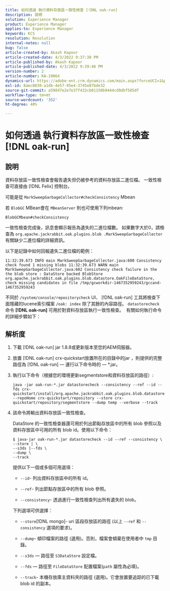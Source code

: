 ```yaml
---
title: 如何透過 執行資料存放區一致性檢查 [!DNL oak-run]
description: 說明
solution: Experience Manager
product: Experience Manager
applies-to: Experience Manager
keywords: KCS
resolution: Resolution
internal-notes: null
bug: false
article-created-by: Akash Kapoor
article-created-date: 4/3/2022 9:37:38 PM
article-published-by: Akash Kapoor
article-published-date: 4/3/2022 9:39:46 PM
version-number: 2
article-number: KA-19064
dynamics-url: https://adobe-ent.crm.dynamics.com/main.aspx?forceUCI=1&pagetype=entityrecord&etn=knowledgearticle&id=68a58547-96b3-ec11-983f-000d3a5d09d6
exl-id: 8aec0830-a1db-4e57-95e4-3745e87bde32
source-git-commit: a59847e2e7e37f432cb01150b9444cd9dbf585df
workflow-type: tm+mt
source-wordcount: '352'
ht-degree: 40%

---
```


# 如何透過 執行資料存放區一致性檢查[!DNL oak-run]

## 說明

資料存放區一致性檢查會報告遺失但仍被參考的資料存放區二進位檔。 一致性檢查可直接由 [!DNL Felix] 控制台。

可能是從 `MarkSweepGarbageCollector#checkConsistency` Mbean

若 `BlobGC` MBean會在 `MBeanServer` 則也可使用下列mbean:

```
BlobGCMbean#checkConsistency
```

一致性檢查完成後，訊息會顯示報告為遺失的二進位檔數。 如果數字大於0，請檢查為 `org.apache.jackrabbit.oak.plugins.blob .MarkSweepGarbageCollector` 有關缺少二進位檔的詳細資訊。

以下是記錄中如何回報遺失二進位檔的範例：

```
11:32:39.673 INFO main MarkSweepGarbageCollector.java:600 Consistency check found 1 missing blobs 11:32:39.673 WARN main MarkSweepGarbageCollector.java:602 Consistency check failure in the the blob store : DataStore backed BlobStore org.apache.jackrabbit.oak.plugins.blob.datastore.OakFileDataStore, check missing candidates in file /tmp/gcworkdir-1467352959243/gccand-1467352959243
```

不同於 `/system/console/repositorycheck` UI、 [!DNL oak-run] 工具將檢查下面隱藏的lucene索引檔案 `/oak: index` 除了其餘的內容路徑。 `datastorecheck` 命令 <b>[!DNL oak-run] </b>可用於對資料存放區執行一致性檢查。  有關如何執行命令的詳細步驟如下：

## 解析度

1. 下載 [!DNL oak-run] jar 1.8.8或更新版本至您的AEM伺服器。

1. 放置 [!DNL oak-run] crx-quickstart放置所在的目錄中的jar ，則提供的完整路徑為 [!DNL oak-run] — 運行以下命令時的 — \*.jar。

1. 執行以下命令（根據您的環境更新segmentstore和資料存放區的路徑）:

   ```
   java -jar oak-run-*.jar datastorecheck --consistency --ref --id --fds crx-quickstart/install/org.apache.jackrabbit.oak.plugins.blob.datastore.FileDataStore.config --repoHome crx-quickstart/repository --store crx-quickstart/repository/segmentstore --dump temp --verbose --track
   ```

1. 該命令將輸出資料存放區一致性檢查。

   DataStore 的一致性檢查器還可用於列出節點存放區中的所有 blob 參照以及資料存放區中可用的所有 blob id。使用以下命令：

   ```
   $ java-jar oak-run-*.jar datastorecheck --id --ref --consistency \
   --store | \
   --s3ds |--fds \
   --dump \
   --track
   ```

   提供以下一個或多個可用選項：

   - `--id`- 列出資料存放區中的所有 id。

   - `--ref`- 列出節點存放區中的所有 blob 參照。

   - `--consistency`- 透過進行一致性檢查列出所有遺失的 blob。

   下列選項可供選擇：

   - `--store`[!DNL mongo]-  uri 區段存放區的路徑 (以上 `--ref` 和 `--consistency` 選項的要求)。

   - `--dump`- 傾印檔案的路徑 (選用)。否則，檔案會傾棄在使用者中 `tmp` 目錄。

   - `--s3ds`  — 路徑至 `S3DataStore` 設定檔。

   - `--fds`  — 路徑至 `FileDataStore` 配置檔案(`path` 屬性為必填)。

   - `--track`- 本機存放庫主資料夾的路徑 (選用)。它會放置要追踪的已下載 blob id 的副本。
